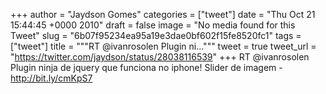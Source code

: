 
+++
author = "Jaydson Gomes"
categories = ["tweet"]
date = "Thu Oct 21 15:44:45 +0000 2010"
draft = false
image = "No media found for this Tweet"
slug = "6b07f95234ea95a19e3dae0bf602f15fe8520fc1"
tags = ["tweet"]
title = """RT @ivanrosolen Plugin ni..."""
tweet = true
tweet_url = "https://twitter.com/jaydson/status/28038116539"
+++
RT @ivanrosolen Plugin ninja de jquery que funciona no iphone! Slider de imagem - http://bit.ly/cmKpS7
